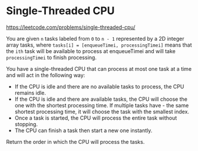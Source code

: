 # Single-Threaded CPU

https://leetcode.com/problems/single-threaded-cpu/

You are given `n` tasks labeled from `0` to `n - 1` represented by a 2D integer array tasks, where `tasks[i] = [enqueueTimei, processingTimei]` means that the `ith` task will be available to process at enqueueTimei and will take `processingTimei` to finish processing.

You have a single-threaded CPU that can process at most one task at a time and will act in the following way:

- If the CPU is idle and there are no available tasks to process, the CPU remains idle.
- If the CPU is idle and there are available tasks, the CPU will choose the one with the shortest processing time. If multiple tasks have - the same shortest processing time, it will choose the task with the smallest index.
- Once a task is started, the CPU will process the entire task without stopping.
- The CPU can finish a task then start a new one instantly.

Return the order in which the CPU will process the tasks.
